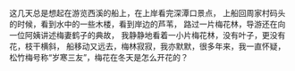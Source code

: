 这几天总是想起在游览西溪的船上，在上岸看完深潭口景点， 上船回周家村码头的时候，看到水中的一些木楼，看到岸边的芦苇， 路过一片梅花林，导游还在向一位阿姨讲述梅妻鹤子的典故， 我静静地看着一小片梅花林，没有叶子，更没有花，枝干横斜， 船移动又远去，梅林寂寂，我亦默默，很多年来，我一直怀疑， 松竹梅号称“岁寒三友”，梅花在冬天是怎么开花的？
